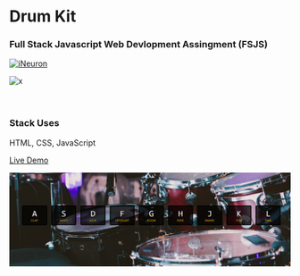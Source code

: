 # Drum Kit

### Full Stack Javascript Web Devlopment Assingment (FSJS) 

[![iNeuron](https://img.shields.io/badge/iNeuron-FSJS_Course-blue.svg)](https://ineuron.ai/)

![x](https://img.shields.io/badge/Hitesh-Choudhary-brightgreen.svg)
<br>
<br>
<br>

### Stack Uses

HTML, CSS, JavaScript

 [Live Demo](https://zeeshandrumkit.netlify.app/)


![alt text](./output.png)
